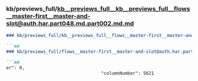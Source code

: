 ### kb/previews_full/kb__previews_full__kb__previews_full__flows__master-first__master-and-slot@auth.har.part048.md.part002.md.md

```md
### kb/previews_full/kb__previews_full__flows__master-first__master-and-slot@auth.har.part048.md.part002.md

```md
### kb/previews_full/flows__master-first__master-and-slot@auth.har.part048.md (part 002)

```md
er": 0,
                                    "columnNumber": 5621
   
```

```

```

```
